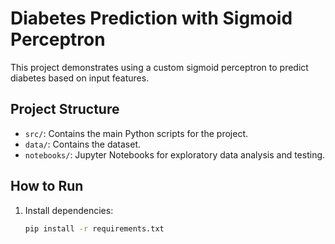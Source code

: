 # Diabetes Prediction with Sigmoid Perceptron

This project demonstrates using a custom sigmoid perceptron to predict diabetes based on input features.

## Project Structure
- `src/`: Contains the main Python scripts for the project.
- `data/`: Contains the dataset.
- `notebooks/`: Jupyter Notebooks for exploratory data analysis and testing.

## How to Run
1. Install dependencies:
   ```bash
   pip install -r requirements.txt
